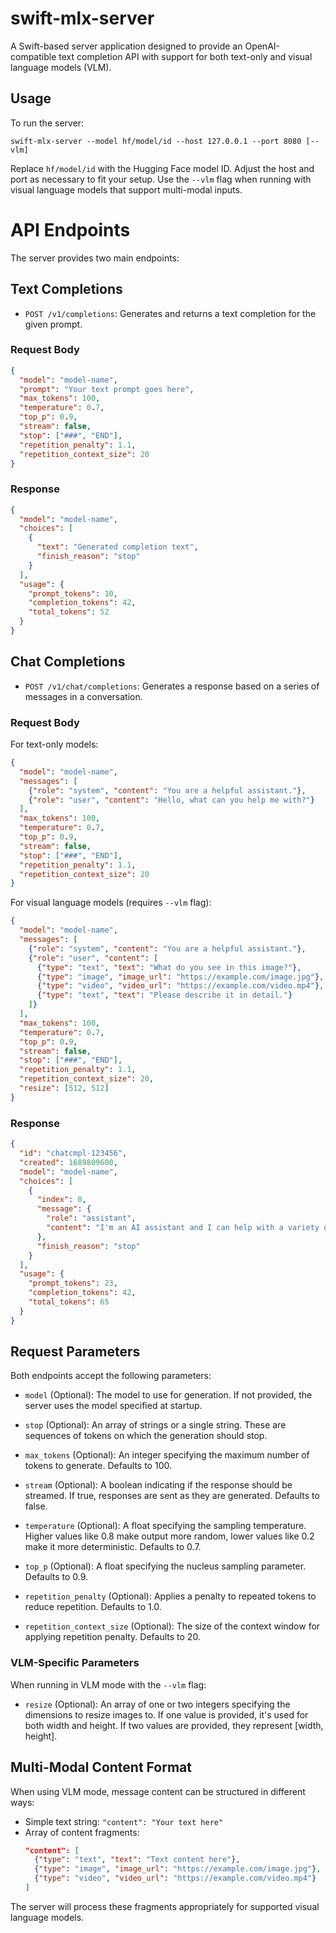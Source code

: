 # swift-mlx-server

A Swift-based server application designed to provide an OpenAI-compatible text completion API with support for both text-only and visual language models (VLM).

## Usage

To run the server:

```
swift-mlx-server --model hf/model/id --host 127.0.0.1 --port 8080 [--vlm]
```
Replace `hf/model/id` with the Hugging Face model ID. Adjust the host and port as necessary to fit your setup. Use the `--vlm` flag when running with visual language models that support multi-modal inputs.

# API Endpoints

The server provides two main endpoints:

## Text Completions

- `POST /v1/completions`: Generates and returns a text completion for the given prompt.

### Request Body

```json
{
  "model": "model-name",
  "prompt": "Your text prompt goes here",
  "max_tokens": 100,
  "temperature": 0.7,
  "top_p": 0.9,
  "stream": false,
  "stop": ["###", "END"],
  "repetition_penalty": 1.1,
  "repetition_context_size": 20
}
```

### Response

```json
{
  "model": "model-name",
  "choices": [
    {
      "text": "Generated completion text",
      "finish_reason": "stop"
    }
  ],
  "usage": {
    "prompt_tokens": 10,
    "completion_tokens": 42,
    "total_tokens": 52
  }
}
```

## Chat Completions

- `POST /v1/chat/completions`: Generates a response based on a series of messages in a conversation.

### Request Body

For text-only models:

```json
{
  "model": "model-name",
  "messages": [
    {"role": "system", "content": "You are a helpful assistant."},
    {"role": "user", "content": "Hello, what can you help me with?"}
  ],
  "max_tokens": 100,
  "temperature": 0.7,
  "top_p": 0.9,
  "stream": false,
  "stop": ["###", "END"],
  "repetition_penalty": 1.1,
  "repetition_context_size": 20
}
```

For visual language models (requires `--vlm` flag):

```json
{
  "model": "model-name",
  "messages": [
    {"role": "system", "content": "You are a helpful assistant."},
    {"role": "user", "content": [
      {"type": "text", "text": "What do you see in this image?"},
      {"type": "image", "image_url": "https://example.com/image.jpg"},
      {"type": "video", "video_url": "https://example.com/video.mp4"},
      {"type": "text", "text": "Please describe it in detail."}
    ]}
  ],
  "max_tokens": 100,
  "temperature": 0.7,
  "top_p": 0.9,
  "stream": false,
  "stop": ["###", "END"],
  "repetition_penalty": 1.1,
  "repetition_context_size": 20,
  "resize": [512, 512]
}
```

### Response

```json
{
  "id": "chatcmpl-123456",
  "created": 1689809600,
  "model": "model-name",
  "choices": [
    {
      "index": 0,
      "message": {
        "role": "assistant",
        "content": "I'm an AI assistant and I can help with a variety of tasks..."
      },
      "finish_reason": "stop"
    }
  ],
  "usage": {
    "prompt_tokens": 23,
    "completion_tokens": 42,
    "total_tokens": 65
  }
}
```

## Request Parameters

Both endpoints accept the following parameters:

- `model` (Optional): The model to use for generation. If not provided, the server uses the model specified at startup.

- `stop` (Optional): An array of strings or a single string. These are sequences of tokens on which the generation should stop.

- `max_tokens` (Optional): An integer specifying the maximum number of tokens to generate. Defaults to 100.

- `stream` (Optional): A boolean indicating if the response should be streamed. If true, responses are sent as they are generated. Defaults to false.

- `temperature` (Optional): A float specifying the sampling temperature. Higher values like 0.8 make output more random, lower values like 0.2 make it more deterministic. Defaults to 0.7.

- `top_p` (Optional): A float specifying the nucleus sampling parameter. Defaults to 0.9.

- `repetition_penalty` (Optional): Applies a penalty to repeated tokens to reduce repetition. Defaults to 1.0.

- `repetition_context_size` (Optional): The size of the context window for applying repetition penalty. Defaults to 20.

### VLM-Specific Parameters

When running in VLM mode with the `--vlm` flag:

- `resize` (Optional): An array of one or two integers specifying the dimensions to resize images to. If one value is provided, it's used for both width and height. If two values are provided, they represent [width, height].

## Multi-Modal Content Format

When using VLM mode, message content can be structured in different ways:

- Simple text string: `"content": "Your text here"`
- Array of content fragments:
  ```json
  "content": [
    {"type": "text", "text": "Text content here"},
    {"type": "image", "image_url": "https://example.com/image.jpg"},
    {"type": "video", "video_url": "https://example.com/video.mp4"}
  ]
  ```

The server will process these fragments appropriately for supported visual language models.
